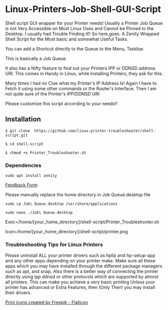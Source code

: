 # Linux-Printers-Job-Shell-GUI-Script
Shell script GUI wrapper for your Printer needs!
Usually a Printer Job Queue is not Very Accessible on Most Linux Oses and Cannot be
Pinned to the Desktop. I usually had Trouble Finding it!!
So here,goes. A Zenity Wrapped Shell Script for the Most basic and somewhat Useful Tasks.

You can add a Shortcut directly to the Queue to the Menu, Taskbar.

This is basically a Job Queue.

It also has a Nifty feature to find out your Printers IPP or DDNSD address URI.
This comes in Handy in Linux, while Installing Printers, they ask for this.

Many times I had no Clue what my Printer's IP Address Is!
Again I have to Fetch it using some other commands or the Router's Interface.
Then I am not quite sure of the Printer's IPP/DDNSD URI

Please customize this script according to your needs!!

## Installation
```$ git clone  https://github.com/linux-printer-troubleshooter/shell-script.git   ```

```$ cd shell-script ```

```$ chmod +x Printer_Troubleshooter.sh ```

### Dependencies
```sudo apt install zenity```


 <a href="https://form.jotform.com/223103545577455"> Feedback Form </a>

 Please manually replace the home directory in Job Queue.desktop file
 
 ```sudo cp Job\ Queue.desktop /usr/share/applications ```
 
 ```sudo nano ./Job\ Queue.desktop```
 
Exec=/home/[your_home_directory]/shell-script/Printer_Troubleshooter.sh

Icon=/home/[your_home_directory]/shell-script/printer.png

### Troubleshooting Tips for Linux Printers
Please uninstall ALL your printer drivers such as hplip and hp-setup-app
and any other apps depending on your printer make. Make sure all these apps
which you may have installed through the different package managers such 
as apt, and snap, Also there is a better way of connecting the printer directly
using ipp ddnsd or other protocols which are supported by almost all printers.
This can make you achieve a very basic printing  Unless your printer has 
advanced or Extra Features, then (Only Then! you may install their drivers.
 
<a href="https://www.flaticon.com/free-icons/print" title="print icons">Print icons created by Freepik - Flaticon</a>
